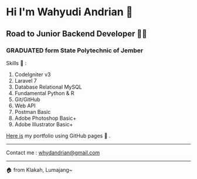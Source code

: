 # Hi I'm Wahyudi Andrian 👋 
## Road to Junior Backend Developer 👨‍💻

### GRADUATED form State Polytechnic of Jember



Skills 🧗 :
1. CodeIgniter v3
2. Laravel 7
3. Database Relational MySQL
4. Fundamental Python & R
5. Git/GitHub
6. Web API
7. Postman Basic
8. Adobe Photoshop Basic+
9. Adobe Illustrator Basic+


[Here is](http://whydandrian.github.io/) my portfolio using GitHub pages :bookmark_tabs: .


---

Contact me : <whydandrian@gmail.com>

---

:house:
from Klakah, Lumajang~
<!--
**Whydandrian/Whydandrian** is a ✨ _special_ ✨ repository because its `README.md` (this file) appears on your GitHub profile.

- 🔭 I’m fresh graduate from State Polytechnic of Jember 2020
- 🌱 I’m currently learning ...
- 👯 I’m collaborated on repo kelompok-satu
- ⚡ I'm individualism and introvert

Here is my simple portfolio using GitHub pages
[My Simple Portfolio](http://whydandrian.github.io/)
-->
